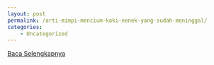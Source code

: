```yaml
---
layout: post
permalink: /arti-mimpi-mencium-kaki-nenek-yang-sudah-meninggal/
categories:
    - Uncategorized
---
```


[Baca Selengkapnya](/01)